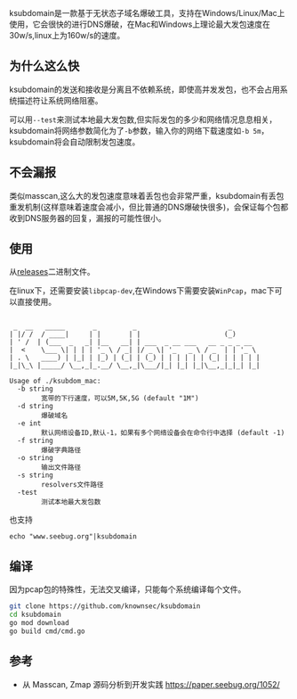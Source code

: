 ksubdomain是一款基于无状态子域名爆破工具，支持在Windows/Linux/Mac上使用，它会很快的进行DNS爆破，在Mac和Windows上理论最大发包速度在30w/s,linux上为160w/s的速度。
## 为什么这么快
ksubdomain的发送和接收是分离且不依赖系统，即使高并发发包，也不会占用系统描述符让系统网络阻塞。

可以用`--test`来测试本地最大发包数,但实际发包的多少和网络情况息息相关，ksubdomain将网络参数简化为了`-b`参数，输入你的网络下载速度如`-b 5m`，ksubdomain将会自动限制发包速度。
## 不会漏报
类似masscan,这么大的发包速度意味着丢包也会非常严重，ksubdomain有丢包重发机制(这样意味着速度会减小，但比普通的DNS爆破快很多)，会保证每个包都收到DNS服务器的回复，漏报的可能性很小。

## 使用
从[releases](https://github.com/knownsec/ksubdomain/releases "releases")二进制文件。 

在linux下，还需要安装`libpcap-dev`,在Windows下需要安装`WinPcap`，mac下可以直接使用。
```

 _  __   _____       _         _                       _
| |/ /  / ____|     | |       | |                     (_)
| ' /  | (___  _   _| |__   __| | ___  _ __ ___   __ _ _ _ __
|  <    \___ \| | | | '_ \ / _| |/ _ \| '_   _ \ / _  | | '_ \
| . \   ____) | |_| | |_) | (_| | (_) | | | | | | (_| | | | | |
|_|\_\ |_____/ \__,_|_.__/ \__,_|\___/|_| |_| |_|\__,_|_|_| |_|

Usage of ./ksubdom_mac:
  -b string
        宽带的下行速度，可以5M,5K,5G (default "1M")
  -d string
        爆破域名
  -e int
        默认网络设备ID,默认-1，如果有多个网络设备会在命令行中选择 (default -1)
  -f string
        爆破字典路径
  -o string
        输出文件路径
  -s string
        resolvers文件路径
  -test
        测试本地最大发包数
```
也支持
``` 
echo "www.seebug.org"|ksubdomain
```
## 编译
因为pcap包的特殊性，无法交叉编译，只能每个系统编译每个文件。
```bash
git clone https://github.com/knownsec/ksubdomain
cd ksubdomain
go mod download
go build cmd/cmd.go
```
## 参考
- 从 Masscan, Zmap 源码分析到开发实践 <https://paper.seebug.org/1052/>